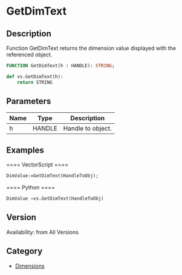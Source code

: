 # GetDimText

## Description
Function GetDimText returns the dimension value displayed with the referenced object.

```pascal
FUNCTION GetDimText(h : HANDLE): STRING;
```

```python
def vs.GetDimText(h):
    return STRING
```

## Parameters
|Name|Type|Description|
|---|---|---|
|h|HANDLE|Handle to object.|

## Examples
==== VectorScript ====
```pascal
DimValue:=GetDimText(HandleToObj);
```
==== Python ====
```python
DimValue =vs.GetDimText(HandleToObj)
```

## Version
Availability: from All Versions

## Category
* [Dimensions](../Categories/Dimensions.md)
